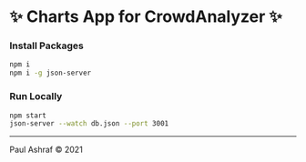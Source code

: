 # ✨ Charts App for CrowdAnalyzer ✨

### Install Packages

```bash
npm i
npm i -g json-server
```

### Run Locally

```bash
npm start
json-server --watch db.json --port 3001
```

---

Paul Ashraf ©️ 2021
